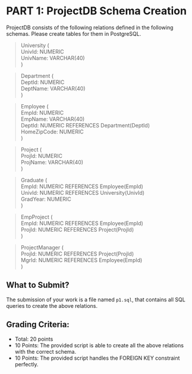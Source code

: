 # PART 1: ProjectDB Schema Creation

ProjectDB consists of the following relations defined in the following schemas. Please create tables for them in PostgreSQL.

>University (  
>UnivId: NUMERIC  
>UnivName: VARCHAR(40)  
>)

>Department (  
>DeptId: NUMERIC  
>DeptName: VARCHAR(40)  
>)

>Employee (  
>EmpId: NUMERIC  
>EmpName: VARCHAR(40)  
>DeptId: NUMERIC REFERENCES Department(DeptId)  
>HomeZipCode: NUMERIC  
>)

>Project (  
>ProjId: NUMERIC  
>ProjName: VARCHAR(40)  
>)

>Graduate (  
>EmpId: NUMERIC REFERENCES Employee(EmpId)  
>UnivId: NUMERIC REFERENCES University(UnivId)  
>GradYear: NUMERIC  
>)
  
>EmpProject (  
>EmpId: NUMERIC REFERENCES Employee(EmpId)  
>ProjId: NUMERIC REFERENCES Project(ProjId)  
>)

>ProjectManager (  
>ProjId: NUMERIC REFERENCES Project(ProjId)  
>MgrId: NUMERIC REFERENCES Employee(EmpId)  
>)

## What to Submit?
The submission of your work is a file named `p1.sql`, that contains all SQL queries to create the above relations.

## Grading Criteria:
- Total: 20 points
- 10 Points: The provided script is able to create all the above relations with the correct schema.
- 10 Points: The provided script handles the FOREIGN KEY constraint perfectly.
